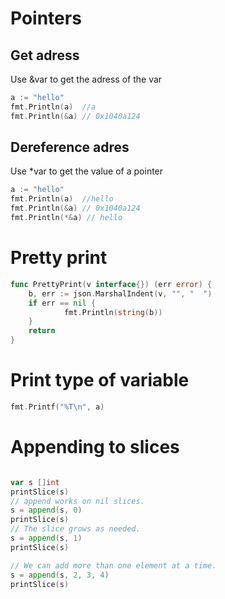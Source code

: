 
# Pointers
## Get adress
Use &var to get the adress of the var
```go
a := "hello"
fmt.Println(a)  //a
fmt.Println(&a) // 0x1040a124
```
## Dereference adres
Use *var to get the value of a pointer
```go
a := "hello"
fmt.Println(a)  //hello
fmt.Println(&a) // 0x1040a124
fmt.Println(*&a) // hello

```


# Pretty print
```go
func PrettyPrint(v interface{}) (err error) {
	b, err := json.MarshalIndent(v, "", "  ")
	if err == nil {
			fmt.Println(string(b))
	}
	return
}
```

# Print type of variable
```go
fmt.Printf("%T\n", a)
```

# Appending to slices
```go

var s []int
printSlice(s)
// append works on nil slices.
s = append(s, 0)
printSlice(s)
// The slice grows as needed.
s = append(s, 1)
printSlice(s)

// We can add more than one element at a time.
s = append(s, 2, 3, 4)
printSlice(s)

```
